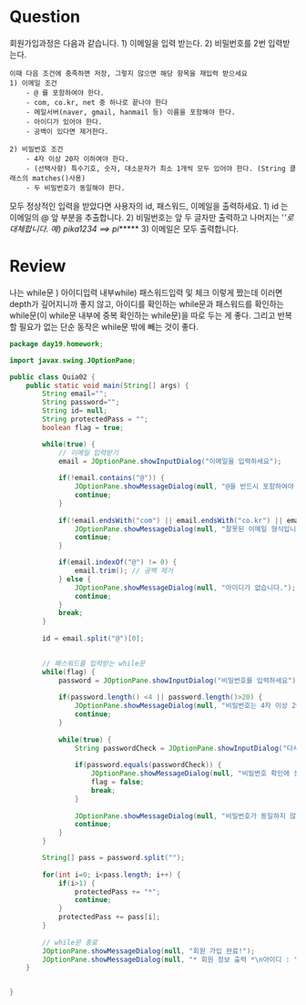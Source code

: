 # Question
회원가입과정은 다음과 같습니다.
	1) 이메일을 입력 받는다.
	2) 비밀번호를 2번 입력받는다.
	
    이때 다음 조건에 충족하면 저장, 그렇지 않으면 해당 항목을 재입력 받으세요
 	1) 이메일 조건
		- @ 를 포함하여야 한다.
		- com, co.kr, net 중 하나로 끝나야 한다
		- 메일서버(naver, gmail, hanmail 등) 이름을 포함해야 한다.
		- 아이디가 있어야 한다.
		- 공백이 있다면 제거한다.
		
	2) 비밀번호 조건
		- 4자 이상 20자 이하여야 한다.
		- (선택사항) 특수기호, 숫자, 대소문자가 최소 1개씩 모두 있어야 한다. (String 클래스의 matches()사용)
		- 두 비밀번호가 동일해야 한다.

   모두 정상적인 입력을 받았다면 사용자의 id, 패스워드, 이메일을 출력하세요.
	1) id 는 이메일의 @ 앞 부분을 추출합니다.
	2) 비밀번호는 앞 두 글자만 출력하고 나머지는 '*'로 대체합니다.
		예) pika1234 ==> pi******
	3) 이메일은 모두 출력합니다.

# Review
나는 while문 ) 아이디입력 내부while) 패스워드입력 및 체크 이렇게 짰는데 이러면 depth가 깊어지니까 좋지 않고, 아이디를 확인하는 while문과 패스워드를 확인하는 while문(이 while문 내부에 중복 확인하는 while문)을 따로 두는 게 좋다.
그리고 반복할 필요가 없는 단순 동작은 while문 밖에 빼는 것이 좋다.

```java
package day19.homework;

import javax.swing.JOptionPane;

public class Quia02 {
	public static void main(String[] args) {
		String email="";
		String password="";
		String id= null;
		String protectedPass = "";
		boolean flag = true;

		while(true) {
			// 이메일 입력받기
			email = JOptionPane.showInputDialog("이메일을 입력하세요");
			
			if(!email.contains("@")) {
				JOptionPane.showMessageDialog(null, "@을 반드시 포함하여야 합니다.");
				continue;	
			}
			
			if(!email.endsWith("com") || email.endsWith("co.kr") || email.endsWith("hanmail")) {
				JOptionPane.showMessageDialog(null, "잘못된 이메일 형식입니다(com, co.kr, hanmail로 끝나야 합니다.");
				continue;
			}

			if(email.indexOf("@") != 0) {
				email.trim(); // 공백 제거
			} else {
				JOptionPane.showMessageDialog(null, "아이디가 없습니다.");
				continue;
			}
			break;
		}
		
		id = email.split("@")[0];

		
		// 패스워드를 입력받는 while문
		while(flag) {
			password = JOptionPane.showInputDialog("비밀번호를 입력하세요");
			
			if(password.length() <4 || password.length()>20) {
				JOptionPane.showMessageDialog(null, "비밀번호는 4자 이상 20자 이하여야 합니다.");
				continue;
			}
			
			while(true) {
				String passwordCheck = JOptionPane.showInputDialog("다시 한 번 입력하세요");
				
				if(password.equals(passwordCheck)) {
					JOptionPane.showMessageDialog(null, "비밀번호 확인에 성공했습니다.");
					flag = false;
					break;
				}
				
				JOptionPane.showMessageDialog(null, "비밀번호가 동일하지 않습니다!");
				continue;
			}
		}

		String[] pass = password.split("");
		
		for(int i=0; i<pass.length; i++) {
			if(i>1) {
				protectedPass += "*";
				continue;
			}
			protectedPass += pass[i];
		}
		
		// while문 종료
		JOptionPane.showMessageDialog(null, "회원 가입 완료!");
		JOptionPane.showMessageDialog(null, "* 회원 정보 출력 *\n아이디 : " + id + "\n패스워드 : " + protectedPass + "\n이메일 : " + email);
	}


}
```
